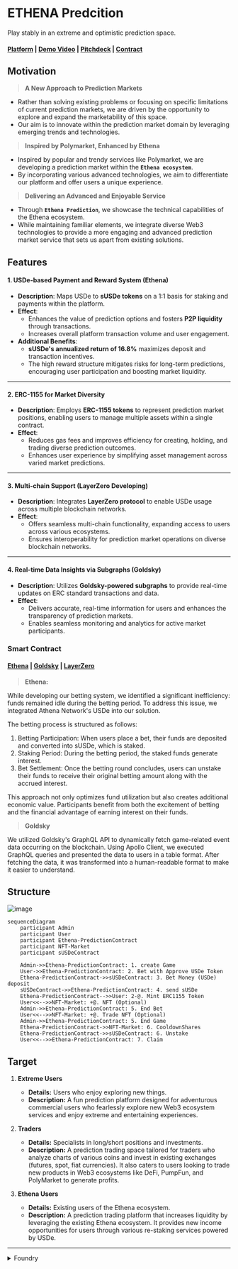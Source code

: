 # ETHENA Predcition
Play stably in an extreme and optimistic prediction space.

#### [Platform]() | [Demo Video]() | [Pitchdeck](https://www.miricanvas.com/v/13y5sgr) | [Contract](https://github.com/hackathemy/ethena-prediction?tab=readme-ov-file#smart-contract)

## Motivation
> **A New Approach to Prediction Markets**
  - Rather than solving existing problems or focusing on specific limitations of current prediction markets, we are driven by the opportunity to explore and expand the marketability of this space.
  - Our aim is to innovate within the prediction market domain by leveraging emerging trends and technologies.

> **Inspired by Polymarket, Enhanced by Ethena**
  - Inspired by popular and trendy services like Polymarket, we are developing a prediction market within the **`Ethena ecosystem`**.
  - By incorporating various advanced technologies, we aim to differentiate our platform and offer users a unique experience.

> **Delivering an Advanced and Enjoyable Service**
  - Through **`Ethena Prediction`**, we showcase the technical capabilities of the Ethena ecosystem.
  - While maintaining familiar elements, we integrate diverse Web3 technologies to provide a more engaging and advanced prediction market service that sets us apart from existing solutions.

## Features
#### **1. USDe-based Payment and Reward System (Ethena)**  
- **Description**: Maps USDe to **sUSDe tokens** on a 1:1 basis for staking and payments within the platform.  
- **Effect**:  
  - Enhances the value of prediction options and fosters **P2P liquidity** through transactions.  
  - Increases overall platform transaction volume and user engagement.  
- **Additional Benefits**:  
  - **sUSDe's annualized return of 16.8%** maximizes deposit and transaction incentives.  
  - The high reward structure mitigates risks for long-term predictions, encouraging user participation and boosting market liquidity.  

---

#### **2. ERC-1155 for Market Diversity**  
- **Description**: Employs **ERC-1155 tokens** to represent prediction market positions, enabling users to manage multiple assets within a single contract.  
- **Effect**:  
  - Reduces gas fees and improves efficiency for creating, holding, and trading diverse prediction outcomes.  
  - Enhances user experience by simplifying asset management across varied market predictions.  

---

#### **3. Multi-chain Support (LayerZero Developing)**  
- **Description**: Integrates **LayerZero protocol** to enable USDe usage across multiple blockchain networks.  
- **Effect**:  
  - Offers seamless multi-chain functionality, expanding access to users across various ecosystems.  
  - Ensures interoperability for prediction market operations on diverse blockchain networks.  

---

#### **4. Real-time Data Insights via Subgraphs (Goldsky)**  
- **Description**: Utilizes **Goldsky-powered subgraphs** to provide real-time updates on ERC standard transactions and data.  
- **Effect**:  
  - Delivers accurate, real-time information for users and enhances the transparency of prediction markets.  
  - Enables seamless monitoring and analytics for active market participants.  

### Smart Contract
#### [Ethena](https://github.com/hackathemy/ethena-prediction/blob/main/script/EthenaPredict.s.sol) | [Goldsky]() | [LayerZero]()

> **Ethena:**

While developing our betting system, we identified a significant inefficiency: funds remained idle during the betting period. To address this issue, we integrated Athena Network's USDe into our solution.

The betting process is structured as follows:
1. Betting Participation: When users place a bet, their funds are deposited and converted into sUSDe, which is staked.
2. Staking Period: During the betting period, the staked funds generate interest.
3. Bet Settlement: Once the betting round concludes, users can unstake their funds to receive their original betting amount along with the accrued interest.

This approach not only optimizes fund utilization but also creates additional economic value. Participants benefit from both the excitement of betting and the financial advantage of earning interest on their funds.

> **Goldsky**

We utilized Goldsky's GraphQL API to dynamically fetch game-related event data occurring on the blockchain. Using Apollo Client, we executed GraphQL queries and presented the data to users in a table format. After fetching the data, it was transformed into a human-readable format to make it easier to understand.

## Structure
![image](https://github.com/user-attachments/assets/4bc021ee-1692-4a7c-9043-11a955ab3fde)

```mermaid
sequenceDiagram
    participant Admin
    participant User
    participant Ethena-PredictionContract
    participant NFT-Market
    participant sUSDeContract

    Admin->>Ethena-PredictionContract: 1. create Game
    User->>Ethena-PredictionContract: 2. Bet with Approve USDe Token
    Ethena-PredictionContract->>sUSDeContract: 3. Bet Money (USDe) deposit
    sUSDeContract->>Ethena-PredictionContract: 4. send sUSDe
    Ethena-PredictionContract-->>User: 2-@. Mint ERC1155 Token
    User<<-->>NFT-Market: +@. NFT (Optional)
    Admin->>Ethena-PredictionContract: 5. End Bet
    User<<-->>NFT-Market: +@. Trade NFT (Optional)
    Admin->>Ethena-PredictionContract: 5. End Game
    Ethena-PredictionContract->>NFT-Market: 6. CooldownShares
    Ethena-PredictionContract->>sUSDeContract: 6. Unstake
    User<<-->>Ethena-PredictionContract: 7. Claim
```

## Target
1. **Extreme Users**  
   - **Details:** Users who enjoy exploring new things.  
   - **Description:** A fun prediction platform designed for adventurous commercial users who fearlessly explore new Web3 ecosystem services and enjoy extreme and entertaining experiences.  

2. **Traders**  
   - **Details:** Specialists in long/short positions and investments.  
   - **Description:** A prediction trading space tailored for traders who analyze charts of various coins and invest in existing exchanges (futures, spot, fiat currencies). It also caters to users looking to trade new products in Web3 ecosystems like DeFi, PumpFun, and PolyMarket to generate profits.  

3. **Ethena Users**  
   - **Details:** Existing users of the Ethena ecosystem.  
   - **Description:** A prediction trading platform that increases liquidity by leveraging the existing Ethena ecosystem. It provides new income opportunities for users through various re-staking services powered by USDe.

---

<details>
<summary>
  Foundry
</summary>
<div markdown="1">

## Foundry

**Foundry is a blazing fast, portable and modular toolkit for Ethereum application development written in Rust.**

Foundry consists of:

-   **Forge**: Ethereum testing framework (like Truffle, Hardhat and DappTools).
-   **Cast**: Swiss army knife for interacting with EVM smart contracts, sending transactions and getting chain data.
-   **Anvil**: Local Ethereum node, akin to Ganache, Hardhat Network.
-   **Chisel**: Fast, utilitarian, and verbose solidity REPL.

## Documentation

https://book.getfoundry.sh/

## Usage

### Build

```shell
$ forge build
```

### Test

```shell
$ forge test
```

### Format

```shell
$ forge fmt
```

### Gas Snapshots

```shell
$ forge snapshot
```

### Anvil

```shell
$ anvil
```

### Deploy

```shell
$ forge script script/ethenaPredict.s.sol --rpc-url <your_rpc_url> --private-key <your_private_key>
```

### Cast

```shell
$ cast <subcommand>
```

### Help

```shell
$ forge --help
$ anvil --help
$ cast --help
```
</div>
</details>
